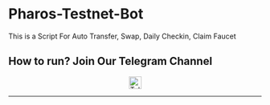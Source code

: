 # Pharos-Testnet-Bot
This is a Script For Auto Transfer, Swap, Daily Checkin, Claim Faucet

## How to run? Join Our Telegram Channel

<div align="center">
  <a href="https://t.me/airdropseeker_official" target="_blank">
    <img src="https://img.shields.io/static/v1?message=Telegram&logo=telegram&label=&color=2CA5E0&logoColor=white&style=for-the-badge" height="25" alt="Telegram Logo" />
  </a>
</div>


---
